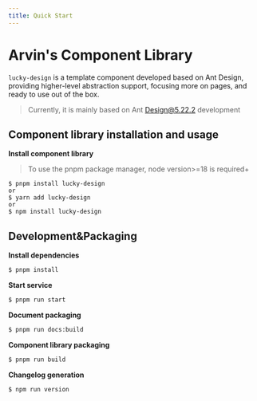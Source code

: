 ```yaml
---
title: Quick Start
---
```


# Arvin's Component Library

`lucky-design` is a template component developed based on Ant Design, providing higher-level abstraction support, focusing more on pages, and ready to use out of the box.

> Currently, it is mainly based on Ant Design@5.22.2 development

## Component library installation and usage

**Install component library**

> To use the pnpm package manager, node version>=18 is required+

```shell
$ pnpm install lucky-design
or
$ yarn add lucky-design
or
$ npm install lucky-design
```

## Development&Packaging

**Install dependencies**

```bash
$ pnpm install
```

**Start service**

```bash
$ pnpm run start
```

**Document packaging**

```bash
$ pnpm run docs:build
```

**Component library packaging**

```bash
$ pnpm run build
```

**Changelog generation**

```bash
$ npm run version
```
